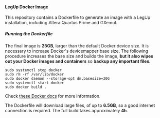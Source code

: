 #### LegUp Docker Image

This repository contains a Dockerfile to generate an image with a LegUp
installation, including Altera Quartus Prime and GXemul.

##### Running the Dockerfile

The final image is **25GB**, larger than the default Docker device size.
It is necessary to increase Docker's devicemapper base size. The
following procedure increases the base size and builds the image,
**but it also wipes out your Docker images and containers** so
**backup any important files**.

```
sudo systemctl stop docker
sudo rm -rf /var/lib/docker
sudo docker daemon --storage-opt dm.basesize=30G
sudo systemctl start docker
sudo docker build .
```

Check [these Docker
docs](https://docs.docker.com/engine/reference/commandline/dockerd/#storage-driver-options)
for more information.

The Dockerfile will download large files, of up to **6.5GB**,
so a good internet connection is required. The full build
takes approximately **4h**.
